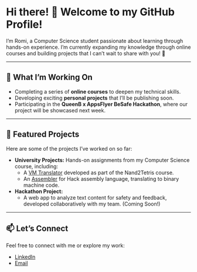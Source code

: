 # Hi there! 👋 Welcome to my GitHub Profile!

I’m Romi, a Computer Science student passionate about learning through hands-on experience. I’m currently expanding my knowledge through online courses and building projects that I can’t wait to share with you! 🎉

---

## 🔭 **What I’m Working On**
- Completing a series of **online courses** to deepen my technical skills.  
- Developing exciting **personal projects** that I’ll be publishing soon.  
- Participating in the **QueenB x AppsFlyer BeSafe Hackathon**, where our project will be showcased next week.

---

## 🌟 **Featured Projects**
Here are some of the projects I’ve worked on so far:
- **University Projects:** Hands-on assignments from my Computer Science course, including:  
  - A [VM Translator](#) developed as part of the Nand2Tetris course.  
  - An [Assembler](#) for Hack assembly language, translating to binary machine code.  
- **Hackathon Project:**  
  - A web app to analyze text content for safety and feedback, developed collaboratively with my team. (Coming Soon!)

---

## 📫 **Let’s Connect**
Feel free to connect with me or explore my work:
- [LinkedIn](www.linkedin.com/in/romi-goodman-cs)  
- [Email](mailto:goodmanromi@gmail.com)
